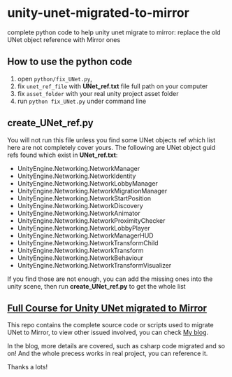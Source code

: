 # unity-unet-migrated-to-mirror
complete python code to help unity unet migrate to mirror: replace the old UNet object reference with Mirror ones

## How to use the python code
1. open `python/fix_UNet.py`,
2. fix `unet_ref_file` with **UNet_ref.txt** file full path on your computer
3. fix `asset_folder` with your real unity project asset folder
4. run `python fix_UNet.py` under command line

## create_UNet_ref.py
You will not run this file unless you find some UNet objects ref which list here are not completely cover yours. The following are UNet object guid refs found which exist in **UNet_ref.txt**:

- UnityEngine.Networking.NetworkManager
- UnityEngine.Networking.NetworkIdentity
- UnityEngine.Networking.NetworkLobbyManager
- UnityEngine.Networking.NetworkMigrationManager
- UnityEngine.Networking.NetworkStartPosition
- UnityEngine.Networking.NetworkDiscovery
- UnityEngine.Networking.NetworkAnimator
- UnityEngine.Networking.NetworkProximityChecker
- UnityEngine.Networking.NetworkLobbyPlayer
- UnityEngine.Networking.NetworkManagerHUD
- UnityEngine.Networking.NetworkTransformChild
- UnityEngine.Networking.NetworkTransform
- UnityEngine.Networking.NetworkBehaviour
- UnityEngine.Networking.NetworkTransformVisualizer

If you find those are not enough, you can add the missing ones into the unity scene, then run **create_UNet_ref.py** to get the whole list

## [Full Course for Unity UNet migrated to Mirror](https://www.chaosparks.com/tech/unity/unity-unet-migrated-to-mirror/)

This repo contains the complete source code or scripts used to migrate UNet to Mirror, to view other issued involved, you can check [My blog](https://www.chaosparks.com/tech/unity/unity-unet-migrated-to-mirror/).

In the blog, more details are covered, such as csharp code migrated and so on! And the whole precess works in real project, you can reference it.

Thanks a lots!
  

